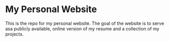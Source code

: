 # My Personal Website
This is the repo for my personal website. The goal of the website is to serve asa publicly available, online version of my resume and a collection of my projects.